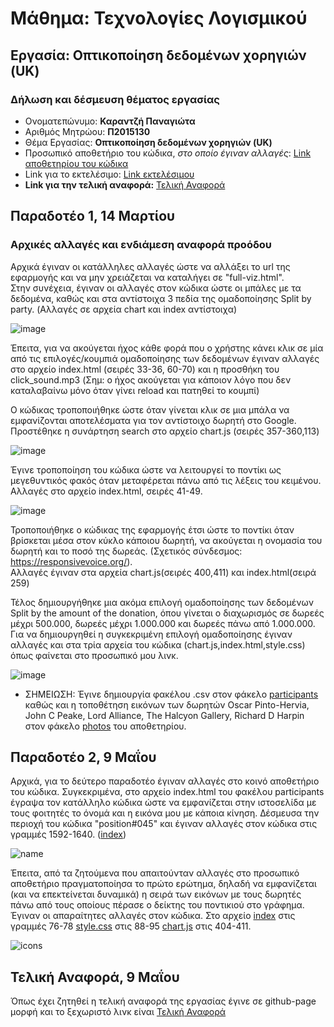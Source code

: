 # Μάθημα: Τεχνολογίες Λογισμικού  

## Εργασία: Οπτικοποίηση δεδομένων χορηγιών (UK)   

### Δήλωση και δέσμευση θέματος εργασίας  
* Ονοματεπώνυμο: **Καραντζή Παναγιώτα**  
* Αριθμός Μητρώου: **Π2015130**  
* Θέμα Εργασίας: **Οπτικοποίηση δεδομένων χορηγιών (UK)**  
* Προσωπικό αποθετήριο του κώδικα, *στο οποίο έγιναν αλλαγές*: [Link αποθετηρίου του κώδικα](https://github.com/p15kara3/D3js-uk-political-donations/tree/gh-pages)  
* Link για το εκτελέσιμο: [Link εκτελέσιμου](https://p15kara3.github.io/D3js-uk-political-donations/)  
* **Link για την τελική αναφορά:** [Τελική Αναφορά]()

##  Παραδοτέο 1, 14 Μαρτίου
### Αρχικές αλλαγές και ενδιάμεση αναφορά προόδου   

Αρχικά έγιναν οι κατάλληλες αλλαγές ώστε να αλλάξει το url της εφαρμογής και να μην χρειάζεται να καταλήγει σε "full-viz.html".  
Στην συνέχεια, έγιναν οι αλλαγές στον κώδικα ώστε οι μπάλες με τα δεδομένα, καθώς και στα αντίστοιχα 3 πεδία της ομαδοποίησης Split by party. (Αλλαγές σε αρχεία chart και index αντίστοιχα)  

![image](https://user-images.githubusercontent.com/22661913/37311500-1dade2ba-2650-11e8-80f0-eae1cb94c2f6.png)  

Έπειτα, για να ακούγεται ήχος κάθε φορά που ο χρήστης κάνει κλικ σε μία από τις επιλογές/κουμπιά ομαδοποίησης των δεδομένων έγιναν αλλαγές στο αρχείο index.html (σειρές 33-36, 60-70) και η προσθήκη του click_sound.mp3 (Σημ: ο ήχος ακούγεται για κάποιον λόγο που δεν καταλαβαίνω μόνο όταν γίνει reload και πατηθεί το κουμπί)  

Ο κώδικας τροποποιήθηκε ώστε όταν γίνεται κλικ σε μια μπάλα να εμφανίζονται αποτελέσματα για τον αντίστοιχο δωρητή στο Google. Προστέθηκε η συνάρτηση search στο αρχείο chart.js (σειρές 357-360,113)  

![image](https://user-images.githubusercontent.com/22661913/37312052-2f99732a-2652-11e8-95d5-9938b1510a61.png)  

Έγινε τροποποίηση του κώδικα ώστε να λειτουργεί το ποντίκι ως μεγεθυντικός φακός όταν μεταφέρεται πάνω από τις λέξεις του κειμένου. Αλλαγές στο αρχείο index.html, σειρές 41-49.  

![image](https://user-images.githubusercontent.com/22661913/37312218-d42ed664-2652-11e8-866c-3933020f0d5a.png)  


Τροποποιήθηκε ο κώδικας της εφαρμογής έτσι ώστε το ποντίκι όταν βρίσκεται μέσα στον κύκλο κάποιου δωρητή, να ακούγεται η ονομασία του δωρητή και το ποσό της δωρεάς. (Σχετικός σύνδεσμος: https://responsivevoice.org/).  
Αλλαγές έγιναν στα αρχεία chart.js(σειρές 400,411) και index.html(σειρά 259)  

Τέλος δημιουργήθηκε μια ακόμα επιλογή ομαδοποίησης των δεδομένων Split by the amount of the donation, όπου γίνεται ο διαχωρισμός σε δωρεές μέχρι 500.000, δωρεές μέχρι 1.000.000 και δωρεές πάνω από 1.000.000.  
Για να δημιουργηθεί η συγκεκριμένη επιλογή  ομαδοποίησης έγιναν αλλαγές και στα τρία αρχεία του κώδικα (chart.js,index.html,style.css) όπως φαίνεται στο προσωπικό μου λινκ.  

![image](https://user-images.githubusercontent.com/22661913/37313025-11a5dbb6-2656-11e8-8c63-030bed9b0dca.png)  


* ΣΗΜΕΙΩΣΗ: Έγινε δημιουργία φακέλου .csv στον φάκελο [participants](https://github.com/ioniodi/D3js-uk-political-donations/tree/master/participants) καθώς και η τοποθέτηση εικόνων των δωρητών Oscar Pinto-Hervia, John C Peake, Lord Alliance, The Halcyon Gallery, Richard D Harpin στον φάκελο [photos](https://github.com/ioniodi/D3js-uk-political-donations/tree/master/photos) του αποθετηρίου.


## Παραδοτέο 2, 9 Μαΐου

Αρχικά, για το δεύτερο παραδοτέο έγιναν αλλαγές στο κοινό αποθετήριο του κώδικα. Συγκεκριμένα, στο αρχείο index.html του φακέλου participants έγραψα τον κατάλληλο κώδικα ώστε να εμφανίζεται στην ιστοσελίδα με τους φοιτητές το όνομά και η εικόνα μου με κάποια κίνηση. Δέσμευσα την περιοχή του κώδικα "position#045" και έγιναν αλλαγές στον κώδικα στις γραμμές 1592-1640. ([index](https://github.com/ioniodi/D3js-uk-political-donations/blob/master/participants/index.html))  

![name](https://user-images.githubusercontent.com/22661913/39725136-8307aaae-5253-11e8-8778-7f0a1a8dab29.gif)  

Έπειτα, από τα ζητούμενα που απαιτούνταν αλλαγές στο προσωπικό αποθετήριο πραγματοποίησα το πρώτο ερώτημα, δηλαδή να εμφανίζεται (και να επεκτείνεται δυναμικά) η σειρά των εικόνων με τους δωρητές πάνω από τους οποίους πέρασε ο δείκτης του ποντικιού στο γράφημα.
Έγιναν οι απαραίτητες αλλαγές στον κώδικα. Στο αρχείο [index](https://github.com/p15kara3/D3js-uk-political-donations/blob/gh-pages/index.html) στις γραμμές 76-78 [style.css](https://github.com/p15kara3/D3js-uk-political-donations/blob/gh-pages/style.css) στις 88-95 [chart.js](https://github.com/p15kara3/D3js-uk-political-donations/blob/gh-pages/chart.js) στις 404-411.  

![icons](https://user-images.githubusercontent.com/22661913/39725692-64d559a8-5255-11e8-9b02-918be1d8a88a.gif)  
  
## Τελική Αναφορά, 9 Μαΐου  

Όπως έχει ζητηθεί η τελική αναφορά της εργασίας έγινε σε github-page μορφή και το ξεχωριστό λινκ είναι [Τελική Αναφορά]()
  

